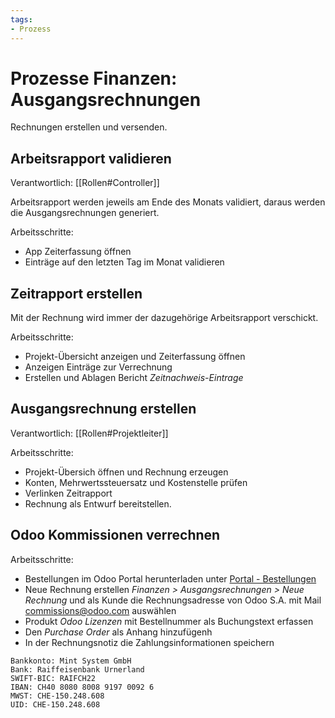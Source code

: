 ```yaml
---
tags:
- Prozess
---
```

# Prozesse Finanzen: Ausgangsrechnungen
Rechnungen erstellen und versenden.

## Arbeitsrapport validieren
Verantwortlich: [[Rollen#Controller]]

Arbeitsrapport werden jeweils am Ende des Monats validiert, daraus werden die Ausgangsrechnungen generiert.

Arbeitsschritte:
* App Zeiterfassung  öffnen
* Einträge auf den letzten Tag im Monat validieren

## Zeitrapport erstellen

Mit der Rechnung wird immer der dazugehörige Arbeitsrapport verschickt.

Arbeitsschritte:

* Projekt-Übersicht anzeigen und Zeiterfassung öffnen
* Anzeigen Einträge zur Verrechnung
* Erstellen und Ablagen Bericht *Zeitnachweis-Eintrage*

## Ausgangsrechnung erstellen
Verantwortlich: [[Rollen#Projektleiter]]

Arbeitsschritte:
* Projekt-Übersich öffnen und Rechnung erzeugen
* Konten, Mehrwertssteuersatz und Kostenstelle prüfen
* Verlinken Zeitrapport
* Rechnung als Entwurf bereitstellen.

## Odoo Kommissionen verrechnen

Arbeitsschritte:
* Bestellungen im Odoo Portal herunterladen unter [Portal - Bestellungen](https://www.odoo.com/de_DE/my/purchase)
* Neue Rechnung erstellen *Finanzen > Ausgangsrechnungen > Neue Rechnung* und als Kunde die Rechnungsadresse von Odoo S.A. mit Mail 	
commissions@odoo.com auswählen
* Produkt *Odoo Lizenzen* mit Bestellnummer als Buchungstext erfassen
* Den *Purchase Order* als Anhang hinzufügenh
* In der Rechnungsnotiz die Zahlungsinformationen speichern

```
Bankkonto: Mint System GmbH
Bank: Raiffeisenbank Urnerland
SWIFT-BIC: RAIFCH22
IBAN: CH40 8080 8008 9197 0092 6
MWST: CHE-150.248.608
UID: CHE-150.248.608
```
